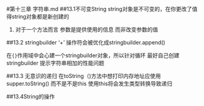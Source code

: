 #第十三章 字符串.md
##13.1不可变String
string对象是不可变的，在你更改了值得string对象都是新创建的
1. 对于一个方法而言 参数是提供使用的信息 而非改变参数的值

##13.2 stringbuilder
‘+’ 操作符会被优化成stringbuilder.append()

在`{}`作用域中会心建一个stringbuilder对象，所以针对循环 最好自己创建stringbuilder
提示字符串相加的性能问题

##13.3 无意识的递归
在toString（)方法中想打印内存地址应使用supper.toString()
而不是不是this  使用this将会发生类型转换导致递归

##13.4String的操作
